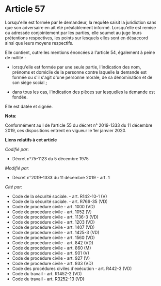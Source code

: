 # Article 57

Lorsqu'elle est formée par le demandeur, la requête saisit la juridiction sans que son adversaire en ait été préalablement
informé. Lorsqu'elle est remise ou adressée conjointement par les parties, elle soumet au juge leurs prétentions respectives,
les points sur lesquels elles sont en désaccord ainsi que leurs moyens respectifs.

Elle contient, outre les mentions énoncées à l'article 54, également à peine de nullité :

- lorsqu'elle est formée par une seule partie, l'indication des nom, prénoms et domicile de la personne contre laquelle la
demande est formée ou s'il s'agit d'une personne morale, de sa dénomination et de son siège social ;

- dans tous les cas, l'indication des pièces sur lesquelles la demande est fondée.

Elle est datée et signée.

**Nota:**

Conformément au I de l’article 55 du décret n° 2019-1333 du 11 décembre 2019, ces dispositions entrent en vigueur le 1er
janvier 2020.

**Liens relatifs à cet article**

_Codifié par_:

  - Décret n°75-1123 du 5 décembre 1975

_Modifié par_:

  - Décret n°2019-1333 du 11 décembre 2019 - art. 1

_Cité par_:

  - Code de la sécurité sociale. - art. R142-10-1 (V)
  - Code de la sécurité sociale. - art. R766-35 (VD)
  - Code de procédure civile - art. 1000 (VD)
  - Code de procédure civile - art. 1052 (V)
  - Code de procédure civile - art. 1136-3 (VD)
  - Code de procédure civile - art. 1203 (VD)
  - Code de procédure civile - art. 1407 (VD)
  - Code de procédure civile - art. 1425-3 (VD)
  - Code de procédure civile - art. 1560 (VD)
  - Code de procédure civile - art. 842 (VD)
  - Code de procédure civile - art. 860 (M)
  - Code de procédure civile - art. 901 (V)
  - Code de procédure civile - art. 927 (V)
  - Code de procédure civile - art. 933 (VD)
  - Code des procédures civiles d'exécution - art. R442-3 (VD)
  - Code du travail - art. R1452-2 (VD)
  - Code du travail - art. R3252-13 (VD)
